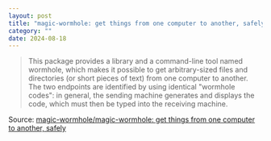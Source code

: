 ```yaml
---
layout: post
title: "magic-wormhole: get things from one computer to another, safely"
category: ""
date: 2024-08-18
---
```


>This package provides a library and a command-line tool named wormhole, which makes it possible to get arbitrary-sized files and directories (or short pieces of text) from one computer to another. The two endpoints are identified by using identical "wormhole codes": in general, the sending machine generates and displays the code, which must then be typed into the receiving machine.

Source: [magic-wormhole/magic-wormhole: get things from one computer to another, safely](https://github.com/magic-wormhole/magic-wormhole)
